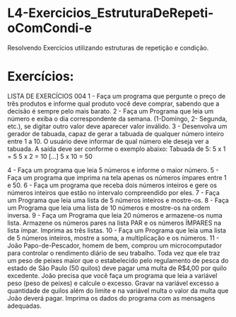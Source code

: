 # L4-Exercicios_EstruturaDeRepeti-oComCondi-e
Resolvendo Exercícios utilizando estruturas de repetição e condição.

# Exercícios: 

LISTA DE EXERCÍCIOS 004
1 - Faça um programa que pergunte o preço de três produtos e informe qual produto você deve comprar, sabendo que a decisão é sempre pelo mais barato.
2 - Faça um Programa que leia um número e exiba o dia correspondente da semana. (1-Domingo, 2- Segunda, etc.), se digitar outro valor deve aparecer valor inválido.
3 - Desenvolva um gerador de tabuada, capaz de gerar a tabuada de qualquer número inteiro entre 1 a 10. O usuário deve informar de qual número ele deseja ver a tabuada. A saída deve ser conforme o exemplo abaixo:
Tabuada de 5:
5 x 1 = 5
5 x 2 = 10
[...]
5 x 10 = 50

4 - Faça um programa que leia 5 números e informe o maior número.
5 - Faça um programa que imprima na tela apenas os números ímpares entre 1 e 50.
6 - Faça um programa que receba dois números inteiros e gere os números inteiros que estão no intervalo compreendido por eles.
7 - Faça um Programa que leia uma lista de 5 números inteiros e mostre-os.
8 - Faça um Programa que leia uma lista de 10 números e mostre-os na ordem inversa.
9 - Faça um Programa que leia 20 números e armazene-os numa lista. Armazene os números pares na lista PAR e os números ÍMPARES na lista ímpar. Imprima as três listas.
10 - Faça um Programa que leia uma lista de 5 números inteiros, mostre a soma, a multiplicação e os números.
11 - João Papo-de-Pescador, homem de bem, comprou um microcomputador para controlar o rendimento diário de seu trabalho. Toda vez que ele traz um peso de peixes maior que o estabelecido pelo regulamento de pesca do estado de São Paulo (50 quilos) deve pagar uma multa de R$4,00 por quilo excedente. João precisa que você faça um programa que leia a variável peso (peso de peixes) e calcule o excesso. Gravar na variável excesso a quantidade de quilos além do limite e na variável multa o valor da multa que João deverá pagar. Imprima os dados do programa com as mensagens adequadas.

